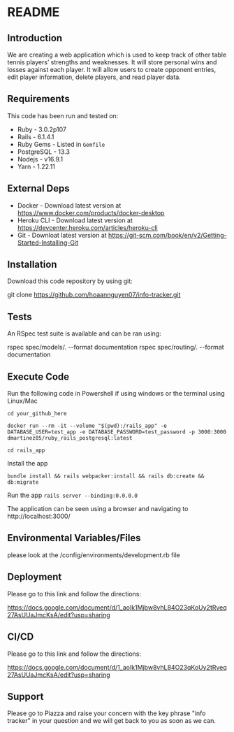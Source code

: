 # README

## Introduction ##

We are creating a web application which is used to keep track of other table tennis players’ strengths and weaknesses. It will store personal wins and losses against each player. It will allow users to create opponent entries, edit player information, delete players, and read player data.

## Requirements ##

This code has been run and tested on:

* Ruby - 3.0.2p107
* Rails - 6.1.4.1
* Ruby Gems - Listed in `Gemfile`
* PostgreSQL - 13.3 
* Nodejs - v16.9.1
* Yarn - 1.22.11


## External Deps  ##

* Docker - Download latest version at https://www.docker.com/products/docker-desktop
* Heroku CLI - Download latest version at https://devcenter.heroku.com/articles/heroku-cli
* Git - Downloat latest version at https://git-scm.com/book/en/v2/Getting-Started-Installing-Git

## Installation ##

Download this code repository by using git:

 git clone https://github.com/hoaannguyen07/info-tracker.git
 
## Tests ##

An RSpec test suite is available and can be ran using:
 


  rspec spec/models/. --format documentation
  rspec spec/routing/. --format documentation

## Execute Code ##

Run the following code in Powershell if using windows or the terminal using Linux/Mac

  `cd your_github_here`

  `docker run --rm -it --volume "$(pwd):/rails_app" -e DATABASE_USER=test_app -e DATABASE_PASSWORD=test_password -p 3000:3000 dmartinez05/ruby_rails_postgresql:latest`

  `cd rails_app`

Install the app

  `bundle install && rails webpacker:install && rails db:create && db:migrate`

Run the app
  `rails server --binding:0.0.0.0`

The application can be seen using a browser and navigating to http://localhost:3000/

## Environmental Variables/Files ##

please look at the /config/environments/development.rb file

## Deployment ##

Please go to this link and follow the directions:

https://docs.google.com/document/d/1_aoIk1Mjbw8vhL84O23qKoUy2tRveq27AsUUaJmcKsA/edit?usp=sharing


## CI/CD ##

Please go to this link and follow the directions:

https://docs.google.com/document/d/1_aoIk1Mjbw8vhL84O23qKoUy2tRveq27AsUUaJmcKsA/edit?usp=sharing

## Support ##

Please go to Piazza and raise your concern with the key phrase "info tracker" in your question and we will get back to you as soon as we can. 
